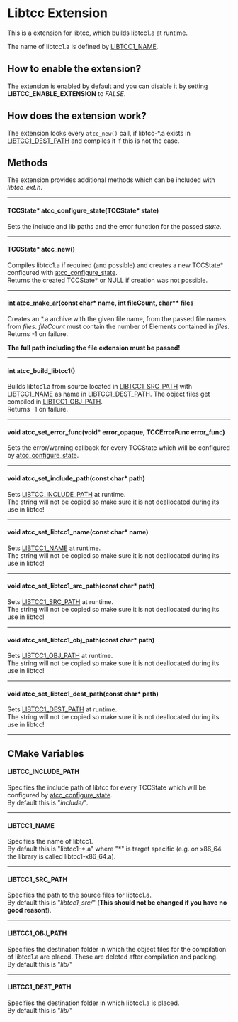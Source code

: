 # Libtcc Extension
This is a extension for libtcc, which builds libtcc1.a at runtime.

The name of libtcc1.a is defined by [LIBTCC1_NAME](#LIBTCC1_NAME).

## How to enable the extension?
The extension is enabled by default and you can disable it by setting
**LIBTCC_ENABLE_EXTENSION** to *FALSE*.


## How does the extension work?
The extension looks every `atcc_new()` call, if libtcc-\*.a exists in [LIBTCC1_DEST_PATH](#LIBTCC1_DEST_PATH)
and compiles it if this is not the case.


## Methods
The extension provides additional methods which can be included with *libtcc_ext.h*.

---
#### <a name="atcc_configure_state">TCCState\* atcc_configure_state(TCCState\* state)</a>
Sets the include and lib paths and the error function for the passed *state*.

---
#### <a name="atcc_new">TCCState\* atcc_new()</a>
Compiles libtcc1.a if required (and possible) and creates a new TCCState\* configured with
[atcc_configure_state](#atcc_configure_state).  
Returns the created TCCState\* or NULL if creation was not possible.

---
#### <a name="atcc_make_ar">int atcc_make_ar(const char* name, int fileCount, char** files</a>
Creates an \*.a archive with the given file name, from the passed file names from *files*. *fileCount* must
contain the number of Elements contained in *files*.  
Returns -1 on failure.

**The full path including the file extension must be passed!**

---
#### <a name="atcc_build_libtcc1">int atcc_build_libtcc1()</a>
Builds libtcc1.a from source located in [LIBTCC1_SRC_PATH](#LIBTCC1_SRC_PATH) with [LIBTCC1_NAME](#LIBTCC1_NAME) as name
in [LIBTCC1_DEST_PATH](#LIBTCC1_DEST_PATH). The object files get compiled in [LIBTCC1_OBJ_PATH](#LIBTCC1_OBJ_PATH).  
Returns -1 on failure.

---
#### <a name="atcc_set_error_func">void atcc_set_error_func(void\* error_opaque, TCCErrorFunc error_func)</a>
Sets the error/warning callback for every TCCState which will be configured by
[atcc_configure_state](#atcc_configure_state).

---
#### <a name="atcc_set_include_path">void atcc_set_include_path(const char* path)</a>
Sets [LIBTCC_INCLUDE_PATH](#LIBTCC_INCLUDE_PATH) at runtime.  
The string will not be copied so make sure it is not deallocated during its use in libtcc!

---
#### <a name="atcc_set_libtcc1_name">void atcc_set_libtcc1_name(const char* name)</a>
Sets [LIBTCC1_NAME](#LIBTCC1_NAME) at runtime.  
The string will not be copied so make sure it is not deallocated during its use in libtcc!

---
#### <a name="atcc_set_libtcc1_src_path">void atcc_set_libtcc1_src_path(const char* path)</a>
Sets [LIBTCC1_SRC_PATH](#LIBTCC1_SRC_PATH) at runtime.  
The string will not be copied so make sure it is not deallocated during its use in libtcc!

---
#### <a name="atcc_set_libtcc1_obj_path">void atcc_set_libtcc1_obj_path(const char* path)</a>
Sets [LIBTCC1_OBJ_PATH](#LIBTCC1_OBJ_PATH) at runtime.  
The string will not be copied so make sure it is not deallocated during its use in libtcc!

---
#### <a name="atcc_set_libtcc1_dest_path">void atcc_set_libtcc1_dest_path(const char* path)</a>
Sets [LIBTCC1_DEST_PATH](#LIBTCC1_DEST_PATH) at runtime.  
The string will not be copied so make sure it is not deallocated during its use in libtcc!

---

## CMake Variables
#### <a name="LIBTCC_INCLUDE_PATH">LIBTCC_INCLUDE_PATH</a>
Specifies the include path of libtcc for every TCCState which will be configured by
[atcc_configure_state](#atcc_configure_state).  
By default this is "*include/*".

---
#### <a name="LIBTCC1_NAME">LIBTCC1_NAME</a>
Specifies the name of libtcc1.  
By default this is "libtcc1-\*.a" where "\*" is target specific (e.g. on x86_64 the library is called libtcc1-x86_64.a).

---
#### <a name="LIBTCC1_SRC_PATH">LIBTCC1_SRC_PATH</a>
Specifies the path to the source files for libtcc1.a.  
By default this is "*libtcc1_src/*" (**This should not be changed if you have no good reason!**).

---
#### <a name="LIBTCC1_OBJ_PATH">LIBTCC1_OBJ_PATH</a>
Specifies the destination folder in which the object files for the compilation of libtcc1.a are placed. These are
deleted after compilation and packing.  
By default this is "*lib/*"

---
#### <a name="LIBTCC1_DEST_PATH">LIBTCC1_DEST_PATH</a>
Specifies the destination folder in which libtcc1.a is placed.  
By default this is "*lib/*"
